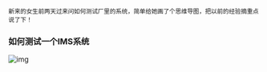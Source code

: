 ```
新来的女生前两天过来问如何测试厂里的系统，简单给她画了个思维导图，把以前的经验摘重点说了下！
```

### 如何测试一个IMS系统

![img](/SimpleTestDirect.png)
